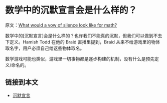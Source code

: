 # 数学中的沉默宣言会是什么样的？

原文：[What would a vow of silence look like for math?](https://wiki.issarice.com/wiki/What_would_a_vow_of_silence_look_like_for_math%3F)

数学中的[沉默宣言]会是什么样的？也许我们不能真的沉默，但我们可以做到不去下定义。Hamish Todd 在他的 Braid 直播里提到，Braid 从来不给游戏里的物体取名字，用户必须自己给这些物体取名。

数学游戏可能也类似，游戏里一切事物都是逐步构建的机制，没有什么是预先定义/命名的。

## 链接到本文

* [沉默宣言](https://wiki.issarice.com/wiki/Vow_of_silence) 